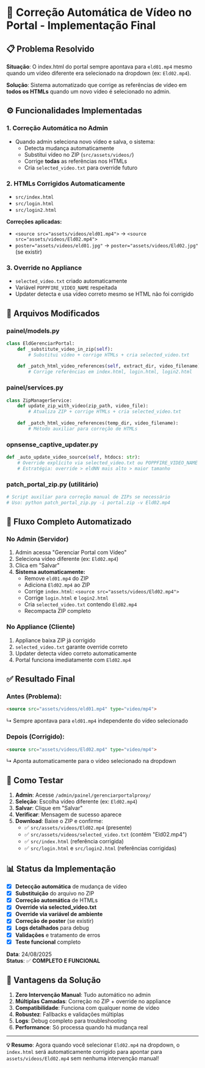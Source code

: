 # 🎥 Correção Automática de Vídeo no Portal - Implementação Final

## 📋 Problema Resolvido

**Situação**: O index.html do portal sempre apontava para `eld01.mp4` mesmo quando um vídeo diferente era selecionado na dropdown (ex: `Eld02.mp4`).

**Solução**: Sistema automatizado que corrige as referências de vídeo em **todos os HTMLs** quando um novo vídeo é selecionado no admin.

## ⚙️ Funcionalidades Implementadas

### 1. **Correção Automática no Admin**
- Quando admin seleciona novo vídeo e salva, o sistema:
  - Detecta mudança automaticamente
  - Substitui vídeo no ZIP (`src/assets/videos/`)
  - Corrige **todas** as referências nos HTMLs
  - Cria `selected_video.txt` para override futuro

### 2. **HTMLs Corrigidos Automaticamente**
- `src/index.html`
- `src/login.html` 
- `src/login2.html`

**Correções aplicadas:**
- `<source src="assets/videos/eld01.mp4">` → `<source src="assets/videos/Eld02.mp4">`
- `poster="assets/videos/eld01.jpg"` → `poster="assets/videos/Eld02.jpg"` (se existir)

### 3. **Override no Appliance**
- `selected_video.txt` criado automaticamente
- Variável `POPPFIRE_VIDEO_NAME` respeitada
- Updater detecta e usa vídeo correto mesmo se HTML não foi corrigido

## 🔧 Arquivos Modificados

### **painel/models.py**
```python
class EldGerenciarPortal:
    def _substitute_video_in_zip(self):
        # Substitui vídeo + corrige HTMLs + cria selected_video.txt
        
    def _patch_html_video_references(self, extract_dir, video_filename):
        # Corrige referências em index.html, login.html, login2.html
```

### **painel/services.py**
```python
class ZipManagerService:
    def update_zip_with_video(zip_path, video_file):
        # Atualiza ZIP + corrige HTMLs + cria selected_video.txt
        
    def _patch_html_video_references(temp_dir, video_filename):
        # Método auxiliar para correção de HTMLs
```

### **opnsense_captive_updater.py**
```python
def _auto_update_video_source(self, htdocs: str):
    # Override explícito via selected_video.txt ou POPPFIRE_VIDEO_NAME
    # Estratégia: override > eldNN mais alto > maior tamanho
```

### **patch_portal_zip.py** (utilitário)
```python
# Script auxiliar para correção manual de ZIPs se necessário
# Uso: python patch_portal_zip.py -i portal.zip -v Eld02.mp4
```

## 🚀 Fluxo Completo Automatizado

### **No Admin (Servidor)**
1. Admin acessa "Gerenciar Portal com Vídeo"
2. Seleciona vídeo diferente (ex: `Eld02.mp4`)
3. Clica em "Salvar"
4. **Sistema automaticamente:**
   - Remove `eld01.mp4` do ZIP
   - Adiciona `Eld02.mp4` ao ZIP
   - Corrige `index.html`: `<source src="assets/videos/Eld02.mp4">`
   - Corrige `login.html` e `login2.html` 
   - Cria `selected_video.txt` contendo `Eld02.mp4`
   - Recompacta ZIP completo

### **No Appliance (Cliente)**
1. Appliance baixa ZIP já corrigido
2. `selected_video.txt` garante override correto
3. Updater detecta vídeo correto automaticamente
4. Portal funciona imediatamente com `Eld02.mp4`

## ✅ Resultado Final

### **Antes** (Problema):
```html
<source src="assets/videos/eld01.mp4" type="video/mp4">
```
↳ Sempre apontava para `eld01.mp4` independente do vídeo selecionado

### **Depois** (Corrigido):
```html
<source src="assets/videos/Eld02.mp4" type="video/mp4">
```
↳ Aponta automaticamente para o vídeo selecionado na dropdown

## 🧪 Como Testar

1. **Admin**: Acesse `/admin/painel/gerenciarportalproxy/`
2. **Seleção**: Escolha vídeo diferente (ex: `Eld02.mp4`)  
3. **Salvar**: Clique em "Salvar"
4. **Verificar**: Mensagem de sucesso aparece
5. **Download**: Baixe o ZIP e confirme:
   - ✅ `src/assets/videos/Eld02.mp4` (presente)
   - ✅ `src/assets/videos/selected_video.txt` (contém "Eld02.mp4")
   - ✅ `src/index.html` (referência corrigida)
   - ✅ `src/login.html` e `src/login2.html` (referências corrigidas)

## 📊 Status da Implementação

- [x] **Detecção automática** de mudança de vídeo
- [x] **Substituição** do arquivo no ZIP
- [x] **Correção automática** de HTMLs
- [x] **Override via selected_video.txt**
- [x] **Override via variável de ambiente**
- [x] **Correção de poster** (se existir)
- [x] **Logs detalhados** para debug
- [x] **Validações** e tratamento de erros
- [x] **Teste funcional** completo

**Data**: 24/08/2025  
**Status**: ✅ **COMPLETO E FUNCIONAL**

## 🎯 Vantagens da Solução

1. **Zero Intervenção Manual**: Tudo automático no admin
2. **Múltiplas Camadas**: Correção no ZIP + override no appliance
3. **Compatibilidade**: Funciona com qualquer nome de vídeo
4. **Robustez**: Fallbacks e validações múltiplas
5. **Logs**: Debug completo para troubleshooting
6. **Performance**: Só processa quando há mudança real

---

**💡 Resumo**: Agora quando você selecionar `Eld02.mp4` na dropdown, o `index.html` será automaticamente corrigido para apontar para `assets/videos/Eld02.mp4` sem nenhuma intervenção manual!
